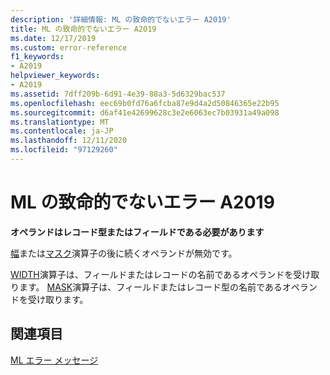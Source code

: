 ```yaml
---
description: '詳細情報: ML の致命的でないエラー A2019'
title: ML の致命的でないエラー A2019
ms.date: 12/17/2019
ms.custom: error-reference
f1_keywords:
- A2019
helpviewer_keywords:
- A2019
ms.assetid: 7dff209b-6d91-4e39-88a3-5d6329bac537
ms.openlocfilehash: eec69b0fd76a6fcba87e9d4a2d50846365e22b95
ms.sourcegitcommit: d6af41e42699628c3e2e6063ec7b03931a49a098
ms.translationtype: MT
ms.contentlocale: ja-JP
ms.lasthandoff: 12/11/2020
ms.locfileid: "97129260"
---
```

# <a name="ml-nonfatal-error-a2019"></a>ML の致命的でないエラー A2019

**オペランドはレコード型またはフィールドである必要があります**

[幅](operator-width.md)または[マスク](operator-mask.md)演算子の後に続くオペランドが無効です。

[WIDTH](operator-width.md)演算子は、フィールドまたはレコードの名前であるオペランドを受け取ります。 [MASK](operator-mask.md)演算子は、フィールドまたはレコード型の名前であるオペランドを受け取ります。

## <a name="see-also"></a>関連項目

[ML エラー メッセージ](ml-error-messages.md)
